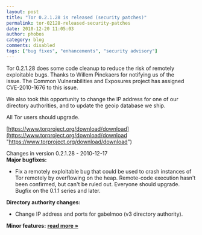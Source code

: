 ```yaml
---
layout: post
title: "Tor 0.2.1.28 is released (security patches)"
permalink: tor-02128-released-security-patches
date: 2010-12-20 11:05:03
author: phobos
category: blog
comments: disabled
tags: ["bug fixes", "enhancements", "security advisory"]
---
```


Tor 0.2.1.28 does some code cleanup to reduce the risk of remotely  
 exploitable bugs. Thanks to Willem Pinckaers for notifying us of the  
 issue. The Common Vulnerabilities and Exposures project has assigned  
 CVE-2010-1676 to this issue.

We also took this opportunity to change the IP address for one of our  
 directory authorities, and to update the geoip database we ship.

All Tor users should upgrade.

[https://www.torproject.org/download/download](https://www.torproject.org/download/download "https://www.torproject.org/download/download")

Changes in version 0.2.1.28 - 2010-12-17  
 **Major bugfixes:**

-   Fix a remotely exploitable bug that could be used to crash instances of Tor remotely by overflowing on the heap. Remote-code execution hasn't been confirmed, but can't be ruled out. Everyone should upgrade. Bugfix on the 0.1.1 series and later.

**Directory authority changes:**

-   Change IP address and ports for gabelmoo (v3 directory authority).

**Minor features:** [**read more »**](https://blog.torproject.org/blog/tor-02128-released-security-patches)
